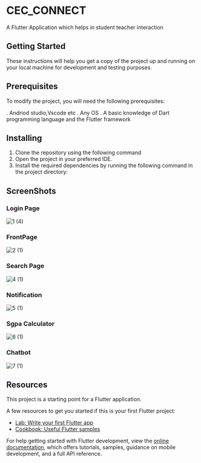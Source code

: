 # CEC_CONNECT
A Flutter Application which helps in student teacher interaction

## Getting Started

These instructions will help you get a copy of the project up and running on your local machine for development and testing purposes.

## Prerequisites
To modify the project, you will need the following prerequisites:

. Andriod studio,Vscode etc
. Any OS
. A basic knowledge of Dart programming language and the Flutter framework

## Installing

1. Clone the repository using the following command
2. Open the project in your preferred IDE.
3. Install the required dependencies by running the following command in the project directory:

## ScreenShots

### Login Page

![1 (4)](https://www.canva.com/design/DAFtrYVLY30/xIHquEFB9jDb37FdwGiuiA/view?utm_content=DAFtrYVLY30&utm_campaign=designshare&utm_medium=link&utm_source=publishsharelink&mode=preview)
### FrontPage

![2 (1)](https://github.com/adarsh4j/CEC_CONNECT/assets/78248655/d294ac13-7ae7-48ea-b4ba-315408fe22a6)
### Search Page

![4 (1)](https://github.com/adarsh4j/CEC_CONNECT/assets/78248655/c92867e5-d297-439c-addd-d6df65899717)
### Notification

![5 (1)](https://github.com/adarsh4j/CEC_CONNECT/assets/78248655/3e1d86d0-0317-464f-afd9-0de73fbb8fb4)

### Sgpa Calculator

![6 (1)](https://github.com/adarsh4j/CEC_CONNECT/assets/78248655/a891e84d-4d55-4e4a-9009-c5a3224e43c4)

### Chatbot

![7 (1)](https://github.com/adarsh4j/CEC_CONNECT/assets/78248655/14dd41c6-931d-475e-8be7-812c0cc4e5ac)


## Resources
This project is a starting point for a Flutter application.

A few resources to get you started if this is your first Flutter project:

- [Lab: Write your first Flutter app](https://docs.flutter.dev/get-started/codelab)
- [Cookbook: Useful Flutter samples](https://docs.flutter.dev/cookbook)

For help getting started with Flutter development, view the
[online documentation](https://docs.flutter.dev/), which offers tutorials,
samples, guidance on mobile development, and a full API reference.
